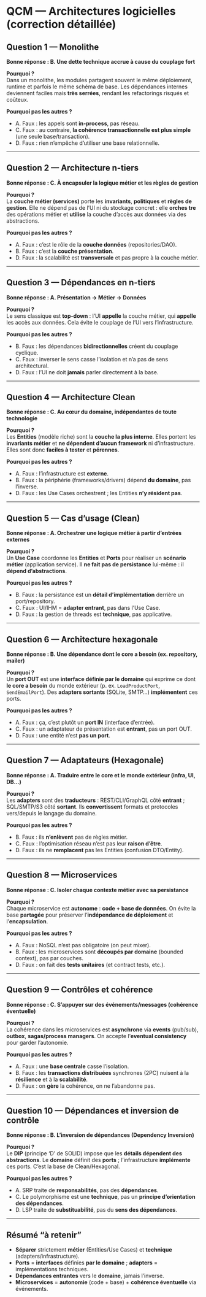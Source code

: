 # QCM — Architectures logicielles (correction détaillée)

## Question 1 — Monolithe

**Bonne réponse : B. Une dette technique accrue à cause du couplage fort**

**Pourquoi ?**  
Dans un monolithe, les modules partagent souvent le même déploiement, runtime et parfois le même schéma de base. Les dépendances internes deviennent faciles mais **très serrées**, rendant les refactorings risqués et coûteux.

**Pourquoi pas les autres ?**

- A. Faux : les appels sont **in-process**, pas réseau.
- C. Faux : au contraire, **la cohérence transactionnelle est plus simple** (une seule base/transaction).
- D. Faux : rien n’empêche d’utiliser une base relationnelle.

---

## Question 2 — Architecture n-tiers

**Bonne réponse : C. À encapsuler la logique métier et les règles de gestion**

**Pourquoi ?**  
La **couche métier (services)** porte les **invariants**, **politiques** et **règles de gestion**. Elle ne dépend pas de l’UI ni du stockage concret : elle **orches tre** des opérations métier et **utilise** la couche d’accès aux données via des abstractions.

**Pourquoi pas les autres ?**

- A. Faux : c’est le rôle de la **couche données** (repositories/DAO).
- B. Faux : c’est la **couche présentation**.
- D. Faux : la scalabilité est **transversale** et pas propre à la couche métier.

---

## Question 3 — Dépendances en n-tiers

**Bonne réponse : A. Présentation → Métier → Données**

**Pourquoi ?**  
Le sens classique est **top-down** : l’UI **appelle** la couche métier, qui **appelle** les accès aux données. Cela évite le couplage de l’UI vers l’infrastructure.

**Pourquoi pas les autres ?**

- B. Faux : les dépendances **bidirectionnelles** créent du couplage cyclique.
- C. Faux : inverser le sens casse l’isolation et n’a pas de sens architectural.
- D. Faux : l’UI ne doit **jamais** parler directement à la base.

---

## Question 4 — Architecture Clean

**Bonne réponse : C. Au cœur du domaine, indépendantes de toute technologie**

**Pourquoi ?**  
Les **Entities** (modèle riche) sont la **couche la plus interne**. Elles portent les **invariants métier** et **ne dépendent d’aucun framework** ni d’infrastructure. Elles sont donc **faciles à tester** et **pérennes**.

**Pourquoi pas les autres ?**

- A. Faux : l’infrastructure est **externe**.
- B. Faux : la périphérie (frameworks/drivers) dépend **du domaine**, pas l’inverse.
- D. Faux : les Use Cases orchestrent ; les Entities **n’y résident pas**.

---

## Question 5 — Cas d’usage (Clean)

**Bonne réponse : A. Orchestrer une logique métier à partir d’entrées externes**

**Pourquoi ?**  
Un **Use Case** coordonne les **Entities** et **Ports** pour réaliser un **scénario métier** (application service). Il **ne fait pas de persistance** lui-même : il **dépend d’abstractions**.

**Pourquoi pas les autres ?**

- B. Faux : la persistance est un **détail d’implémentation** derrière un port/repository.
- C. Faux : UI/IHM = **adapter entrant**, pas dans l’Use Case.
- D. Faux : la gestion de threads est **technique**, pas applicative.

---

## Question 6 — Architecture hexagonale

**Bonne réponse : B. Une dépendance dont le core a besoin (ex. repository, mailer)**

**Pourquoi ?**  
Un **port OUT** est une **interface définie par le domaine** qui exprime ce dont **le core a besoin** du monde extérieur (p. ex. `LoadProductPort`, `SendEmailPort`). Des **adapters sortants** (SQLite, SMTP…) **implémentent** ces ports.

**Pourquoi pas les autres ?**

- A. Faux : ça, c’est plutôt un **port IN** (interface d’entrée).
- C. Faux : un adaptateur de présentation est **entrant**, pas un port OUT.
- D. Faux : une entité n’est **pas un port**.

---

## Question 7 — Adaptateurs (Hexagonale)

**Bonne réponse : A. Traduire entre le core et le monde extérieur (infra, UI, DB…)**

**Pourquoi ?**  
Les **adapters** sont des **traducteurs** : REST/CLI/GraphQL côté **entrant** ; SQL/SMTP/S3 côté **sortant**. Ils **convertissent** formats et protocoles vers/depuis le langage du domaine.

**Pourquoi pas les autres ?**

- B. Faux : ils **n’enlèvent** pas de règles métier.
- C. Faux : l’optimisation réseau n’est pas leur **raison d’être**.
- D. Faux : ils ne **remplacent** pas les Entities (confusion DTO/Entity).

---

## Question 8 — Microservices

**Bonne réponse : C. Isoler chaque contexte métier avec sa persistance**

**Pourquoi ?**  
Chaque microservice est **autonome** : **code + base de données**. On évite la base **partagée** pour préserver l’**indépendance de déploiement** et l’**encapsulation**.

**Pourquoi pas les autres ?**

- A. Faux : NoSQL n’est pas obligatoire (on peut mixer).
- B. Faux : les microservices sont **découpés par domaine** (bounded context), pas par couches.
- D. Faux : on fait des **tests unitaires** (et contract tests, etc.).

---

## Question 9 — Contrôles et cohérence

**Bonne réponse : C. S’appuyer sur des événements/messages (cohérence éventuelle)**

**Pourquoi ?**  
La cohérence dans les microservices est **asynchrone** via **events** (pub/sub), **outbox**, **sagas/process managers**. On accepte l’**eventual consistency** pour garder l’autonomie.

**Pourquoi pas les autres ?**

- A. Faux : une **base centrale** casse l’isolation.
- B. Faux : les **transactions distribuées** synchrones (2PC) nuisent à la **résilience** et à la **scalabilité**.
- D. Faux : on **gère** la cohérence, on ne l’abandonne pas.

---

## Question 10 — Dépendances et inversion de contrôle

**Bonne réponse : B. L’inversion de dépendances (Dependency Inversion)**

**Pourquoi ?**  
Le **DIP** (principe ‘D’ de SOLID) impose que les **détails dépendent des abstractions**. Le **domaine** définit des **ports** ; l’infrastructure **implémente** ces ports. C’est la base de Clean/Hexagonal.

**Pourquoi pas les autres ?**

- A. SRP traite de **responsabilités**, pas des **dépendances**.
- C. Le polymorphisme est une **technique**, pas un **principe d’orientation des dépendances**.
- D. LSP traite de **substituabilité**, pas du **sens des dépendances**.

---

## Résumé “à retenir”

- **Séparer** strictement **métier** (Entities/Use Cases) et **technique** (adapters/infrastructure).
- **Ports** = **interfaces** définies **par le domaine** ; **adapters** = implémentations techniques.
- **Dépendances entrantes** vers le **domaine**, jamais l’inverse.
- **Microservices** = **autonomie** (code + base) + **cohérence éventuelle** via événements.
